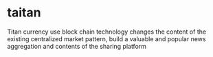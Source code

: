 # taitan
Titan currency use block chain technology changes the content of the existing centralized market pattern, build a valuable and popular news aggregation and contents of the sharing platform

